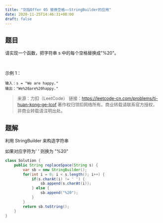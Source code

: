 ```yaml
---
title: "剑指Offer 05 替换空格——StringBuilder的应用"
date: 2020-11-25T14:46:31+08:00
draft: false
---
```



## 题目

请实现一个函数，把字符串 s 中的每个空格替换成"%20"。

 

示例 1：

    输入：s = "We are happy."
    输出："We%20are%20happy."

>来源：力扣（LeetCode）
链接：https://leetcode-cn.com/problems/ti-huan-kong-ge-lcof
著作权归领扣网络所有。商业转载请联系官方授权，非商业转载请注明出处。

## 题解

利用 StringBuilder 来构造字符串

如果对应字符为' ' 则换为 "%20"

```Java
class Solution {
    public String replaceSpace(String s) {
        var sb = new StringBuilder();
        for(int i = 0; i < s.length(); i++) {
            if(s.charAt(i) != ' ') {
                sb.append(s.charAt(i));
            } else {
                sb.append("%20");
            }
        }
        return sb.toString();
    }
}
```